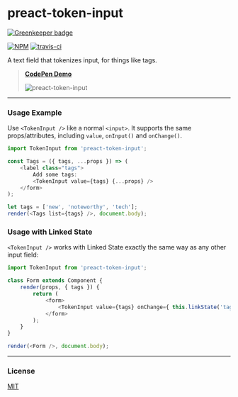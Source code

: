 # preact-token-input

[![Greenkeeper badge](https://badges.greenkeeper.io/developit/preact-token-input.svg)](https://greenkeeper.io/)

[![NPM](http://img.shields.io/npm/v/preact-token-input.svg)](https://www.npmjs.com/package/preact-token-input)
[![travis-ci](https://travis-ci.org/developit/preact-token-input.svg)](https://travis-ci.org/developit/preact-token-input)

A text field that tokenizes input, for things like tags.

> **[CodePen Demo](http://codepen.io/developit/pen/WrxmGx?editors=001)**
>
> ![preact-token-input](https://i.gyazo.com/36d5e8d0e0f7f04301a503d0fa5fd270.gif)

---


### Usage Example

Use `<TokenInput />` like a normal `<input>`. It supports the same props/attributes, including `value`, `onInput()` and `onChange()`.

```js
import TokenInput from 'preact-token-input';

const Tags = ({ tags, ...props }) => (
	<label class="tags">
		Add some tags:
		<TokenInput value={tags} {...props} />
	</form>
);

let tags = ['new', 'noteworthy', 'tech'];
render(<Tags list={tags} />, document.body);
```


### Usage with Linked State

`<TokenInput />` works with Linked State exactly the same way as any other input field:

```js
import TokenInput from 'preact-token-input';

class Form extends Component {
	render(props, { tags }) {
		return (
			<form>
				<TokenInput value={tags} onChange={ this.linkState('tags') } />
			</form>
		);
	}
}

render(<Form />, document.body);
```


---


### License

[MIT]


[Preact]: https://github.com/developit/preact
[MIT]: http://choosealicense.com/licenses/mit/

